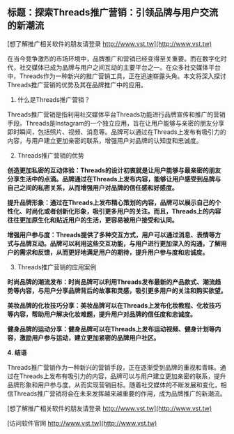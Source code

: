 ## **标题：探索Threads推广营销：引领品牌与用户交流的新潮流**

[想了解推广相关软件的朋友请登录 http://www.vst.tw](http://www.vst.tw)

在当今竞争激烈的市场环境中，品牌推广和营销已经变得至关重要。而在数字化时代，社交媒体已成为品牌与用户之间互动的主要平台之一。在众多社交媒体平台中，Threads作为一种新兴的推广营销工具，正在迅速崭露头角。本文将深入探讨Threads推广营销的优势及其在品牌推广中的应用。

1. 什么是Threads推广营销？

Threads推广营销是指利用社交媒体平台Threads功能进行品牌宣传和推广的营销手段。Threads是Instagram的一个独立应用，旨在让用户能够与亲密的朋友分享即时瞬间，包括照片、视频、消息等。品牌可以通过在Threads上发布有吸引力的内容，与用户建立更加亲密的联系，增强用户对品牌的认知度和忠诚度。

2. Threads推广营销的优势

**创造更加私密的互动体验：Threads的设计初衷就是让用户能够与最亲密的朋友分享生活中的点滴。品牌通过在Threads上发布内容，能够让用户感受到品牌与自己之间的私密关系，从而增强用户对品牌的信任感和好感度。**

**提升品牌形象：通过在Threads上发布精心策划的内容，品牌可以展示自己的个性化、时尚化或者创新化形象，吸引更多用户的关注。而且，Threads上的内容往往更加原生化和贴近用户的生活，更容易被用户接受和认同。**

**增强用户参与度：Threads提供了多种交互方式，用户可以通过消息、表情等方式与品牌互动。品牌可以利用这些交互功能，与用户进行更加深入的沟通，了解用户的需求和反馈，从而更好地满足用户的期待，提升用户参与度和忠诚度。**

3. Threads推广营销的应用案例

**时尚品牌的潮流发布：时尚品牌可以利用Threads发布最新的产品款式、潮流趋势等内容，与用户分享品牌背后的故事和灵感，吸引更多用户的关注和购买欲望。**

**美妆品牌的化妆技巧分享：美妆品牌可以在Threads上发布化妆教程、化妆技巧等内容，帮助用户解决化妆难题，提升用户对品牌的信任度和忠诚度。**

**健身品牌的运动分享：健身品牌可以在Threads上发布运动视频、健身计划等内容，激励用户参与运动，建立更加紧密的品牌用户社区。**

**4. 结语**

Threads推广营销作为一种新兴的营销手段，正在逐渐受到品牌的重视和青睐。通过在Threads上发布有吸引力的内容，品牌可以与用户建立更加亲密的联系，提升品牌形象和用户参与度，从而实现营销目标。随着社交媒体的不断发展和变化，相信Threads推广营销将会在未来发挥越来越重要的作用，成为品牌推广的新潮流。

[想了解推广相关软件的朋友请登录 http://www.vst.tw](http://www.vst.tw)


[访问软件官网 http://www.vst.tw](http://www.vst.tw)
